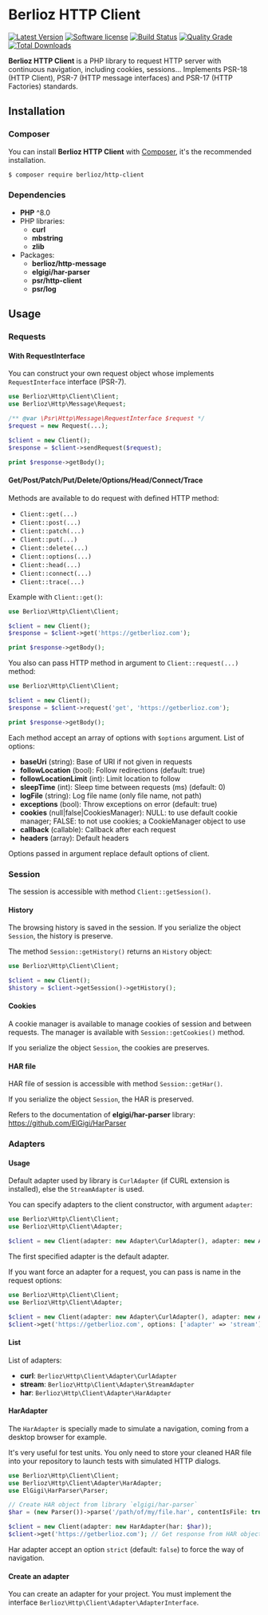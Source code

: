 # Berlioz HTTP Client

[![Latest Version](https://img.shields.io/packagist/v/berlioz/http-client.svg?style=flat-square)](https://github.com/BerliozFramework/HttpClient/releases)
[![Software license](https://img.shields.io/github/license/BerliozFramework/HttpClient.svg?style=flat-square)](https://github.com/BerliozFramework/HttpClient/blob/2.x/LICENSE)
[![Build Status](https://img.shields.io/github/workflow/status/BerliozFramework/HttpClient/Tests/2.x.svg?style=flat-square)](https://github.com/BerliozFramework/HttpClient/actions/workflows/tests.yml?query=branch%3A2.x)
[![Quality Grade](https://img.shields.io/codacy/grade/3e9df26a706d4ac285e1a49176665751/2.x.svg?style=flat-square)](https://app.codacy.com/gh/BerliozFramework/HttpClient)
[![Total Downloads](https://img.shields.io/packagist/dt/berlioz/http-client.svg?style=flat-square)](https://packagist.org/packages/berlioz/http-client)

**Berlioz HTTP Client** is a PHP library to request HTTP server with continuous navigation, including cookies,
sessions... Implements PSR-18 (HTTP Client), PSR-7 (HTTP message interfaces) and PSR-17 (HTTP Factories) standards.

## Installation

### Composer

You can install **Berlioz HTTP Client** with [Composer](https://getcomposer.org/), it's the recommended installation.

```bash
$ composer require berlioz/http-client
```

### Dependencies

- **PHP** ^8.0
- PHP libraries:
    - **curl**
    - **mbstring**
    - **zlib**
- Packages:
    - **berlioz/http-message**
    - **elgigi/har-parser**
    - **psr/http-client**
    - **psr/log**

## Usage

### Requests

#### With RequestInterface

You can construct your own request object whose implements `RequestInterface` interface (PSR-7).

```php
use Berlioz\Http\Client\Client;
use Berlioz\Http\Message\Request;

/** @var \Psr\Http\Message\RequestInterface $request */
$request = new Request(...);

$client = new Client();
$response = $client->sendRequest($request);

print $response->getBody();
```

#### Get/Post/Patch/Put/Delete/Options/Head/Connect/Trace

Methods are available to do request with defined HTTP method:

- `Client::get(...)`
- `Client::post(...)`
- `Client::patch(...)`
- `Client::put(...)`
- `Client::delete(...)`
- `Client::options(...)`
- `Client::head(...)`
- `Client::connect(...)`
- `Client::trace(...)`

Example with `Client::get()`:

```php
use Berlioz\Http\Client\Client;

$client = new Client();
$response = $client->get('https://getberlioz.com');

print $response->getBody();
```

You also can pass HTTP method in argument to `Client::request(...)` method:

```php
use Berlioz\Http\Client\Client;

$client = new Client();
$response = $client->request('get', 'https://getberlioz.com');

print $response->getBody();
```

Each method accept an array of options with `$options` argument.
List of options:

- **baseUri** (string): Base of URI if not given in requests
- **followLocation** (bool): Follow redirections (default: true)
- **followLocationLimit** (int): Limit location to follow
- **sleepTime** (int): Sleep time between requests (ms) (default: 0)
- **logFile** (string): Log file name (only file name, not path)
- **exceptions** (bool): Throw exceptions on error (default: true)
- **cookies** (null|false|CookiesManager): NULL: to use default cookie manager; FALSE: to not use cookies; a CookieManager object to use
- **callback** (callable):  Callback after each request
- **headers** (array): Default headers

Options passed in argument replace default options of client.

### Session

The session is accessible with method `Client::getSession()`.

#### History

The browsing history is saved in the session. If you serialize the object `Session`, the history is preserve.

The method `Session::getHistory()` returns an `History` object:

```php
use Berlioz\Http\Client\Client;

$client = new Client();
$history = $client->getSession()->getHistory();
```

#### Cookies

A cookie manager is available to manage cookies of session and between requests. The manager is available
with `Session::getCookies()` method.

If you serialize the object `Session`, the cookies are preserves.

#### HAR file

HAR file of session is accessible with method `Session::getHar()`.

If you serialize the object `Session`, the HAR is preserved.

Refers to the documentation of **elgigi/har-parser** library: https://github.com/ElGigi/HarParser

### Adapters

#### Usage

Default adapter used by library is `CurlAdapter` (if CURL extension is installed), else the `StreamAdapter` is used.

You can specify adapters to the client constructor, with argument `adapter`:

```php
use Berlioz\Http\Client\Client;
use Berlioz\Http\Client\Adapter;

$client = new Client(adapter: new Adapter\CurlAdapter(), adapter: new Adapter\StreamAdapter());
```

The first specified adapter is the default adapter.

If you want force an adapter for a request, you can pass is name in the request options:

```php
use Berlioz\Http\Client\Client;
use Berlioz\Http\Client\Adapter;

$client = new Client(adapter: new Adapter\CurlAdapter(), adapter: new Adapter\StreamAdapter());
$client->get('https://getberlioz.com', options: ['adapter' => 'stream']);
```

#### List

List of adapters:

- **curl**: `Berlioz\Http\Client\Adapter\CurlAdapter`
- **stream**: `Berlioz\Http\Client\Adapter\StreamAdapter`
- **har**: `Berlioz\Http\Client\Adapter\HarAdapter`

#### HarAdapter

The `HarAdapter` is specially made to simulate a navigation, coming from a desktop browser for example.

It's very useful for test units. You only need to store your cleaned HAR file into your repository to launch tests with
simulated HTTP dialogs.

```php
use Berlioz\Http\Client\Client;
use Berlioz\Http\Client\Adapter\HarAdapter;
use ElGigi\HarParser\Parser;

// Create HAR object from library `elgigi/har-parser`
$har = (new Parser())->parse('/path/of/my/file.har', contentIsFile: true);

$client = new Client(adapter: new HarAdapter(har: $har));
$client->get('https://getberlioz.com'); // Get response from HAR object, without making an HTTP request
```

Har adapter accept an option `strict` (default: `false`) to force the way of navigation.

#### Create an adapter

You can create an adapter for your project.
You must implement the interface `Berlioz\Http\Client\Adapter\AdapterInterface`.